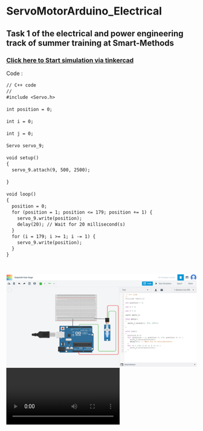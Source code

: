 # ServoMotorArduino_Electrical
## Task 1 of the electrical and power engineering track of summer training at Smart-Methods


### [Click here to Start simulation via tinkercad](https://www.tinkercad.com/things/bc3J3yHT5mv-exquisite-kasi-gogo)

Code :

```
// C++ code
//
#include <Servo.h>

int position = 0;

int i = 0;

int j = 0;

Servo servo_9;

void setup()
{
  servo_9.attach(9, 500, 2500);

}

void loop()
{
  position = 0;
  for (position = 1; position <= 179; position += 1) {
    servo_9.write(position);
    delay(20); // Wait for 20 millisecond(s)
  }
  for (i = 179; i >= 1; i -= 1) {
    servo_9.write(position);
  }
}
```
</br>

![img](Circuit.png)
</br>
![vid](Circuit_designKasi-Gogo_Tinkercad.mp4)
</br>
